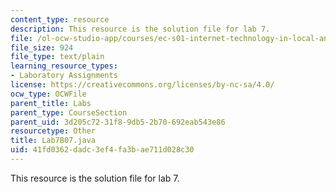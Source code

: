 ```yaml
---
content_type: resource
description: This resource is the solution file for lab 7.
file: /ol-ocw-studio-app/courses/ec-s01-internet-technology-in-local-and-global-communities-spring-2005-summer-2005/41fd0362dadc3ef4fa3bae711d028c30_Lab7B07.java
file_size: 924
file_type: text/plain
learning_resource_types:
- Laboratory Assignments
license: https://creativecommons.org/licenses/by-nc-sa/4.0/
ocw_type: OCWFile
parent_title: Labs
parent_type: CourseSection
parent_uid: 3d205c72-31f8-9db5-2b70-692eab543e86
resourcetype: Other
title: Lab7B07.java
uid: 41fd0362-dadc-3ef4-fa3b-ae711d028c30
---
```

This resource is the solution file for lab 7.